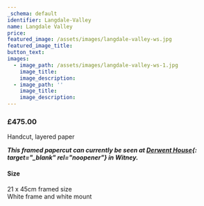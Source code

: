 ```yaml
---
_schema: default
identifier: Langdale-Valley
name: Langdale Valley
price:
featured_image: /assets/images/langdale-valley-ws.jpg
featured_image_title:
button_text:
images:
  - image_path: /assets/images/langdale-valley-ws-1.jpg
    image_title:
    image_description:
  - image_path: ''
    image_title:
    image_description:
---
```

### **£475.00**

Handcut, layered paper

***This framed papercut can currently be seen at [Derwent House](https://derwenthouseliving.co.uk/oxfordshire-artweeks/?wpv_view_count=3941&amp;wpv-brands%5B%5D=kate-hipkiss&amp;wpv_filter_submit=Submit){: target="_blank" rel="noopener"} in Witney.***

#### Size

21 x 45cm framed size<br>White frame and white mount